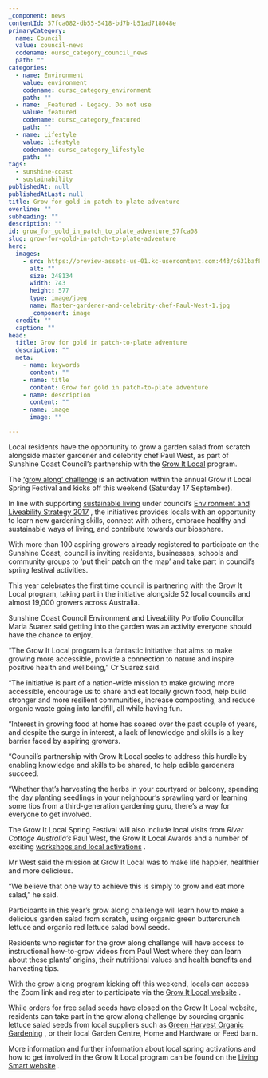 ```yaml
---
_component: news
contentId: 57fca082-db55-5418-bd7b-b51ad718048e
primaryCategory:
  name: Council
  value: council-news
  codename: oursc_category_council_news
  path: ""
categories:
  - name: Environment
    value: environment
    codename: oursc_category_environment
    path: ""
  - name: _Featured - Legacy. Do not use
    value: featured
    codename: oursc_category_featured
    path: ""
  - name: Lifestyle
    value: lifestyle
    codename: oursc_category_lifestyle
    path: ""
tags:
  - sunshine-coast
  - sustainability
publishedAt: null
publishedAtLast: null
title: Grow for gold in patch-to-plate adventure
overline: ""
subheading: ""
description: ""
id: grow_for_gold_in_patch_to_plate_adventure_57fca08
slug: grow-for-gold-in-patch-to-plate-adventure
hero:
  images:
    - src: https://preview-assets-us-01.kc-usercontent.com:443/c631baf8-1b46-001f-580c-d0001b68b4a8/a944d306-4519-472f-9600-328ca8a5af4d/Master-gardener-and-celebrity-chef-Paul-West-1.jpg
      alt: ""
      size: 248134
      width: 743
      height: 577
      type: image/jpeg
      name: Master-gardener-and-celebrity-chef-Paul-West-1.jpg
      _component: image
  credit: ""
  caption: ""
head:
  title: Grow for gold in patch-to-plate adventure
  description: ""
  meta:
    - name: keywords
      content: ""
    - name: title
      content: Grow for gold in patch-to-plate adventure
    - name: description
      content: ""
    - name: image
      image: ""

---
```

Local residents have the opportunity to grow a garden salad from scratch alongside master gardener and celebrity chef Paul West, as part of Sunshine Coast Council’s partnership with the [Grow It Local](https://www.growitlocal.com/)
&#x20;program.

The [‘grow along’ challenge](https://www.growitlocal.com/stores/grow-it-local-store/how-to-grow-and-make-an-ancient-garden-salad-with-paul-west)
&#x20;is an activation within the annual Grow it Local Spring Festival and kicks off this weekend (Saturday 17 September). 

In line with supporting [sustainable living](https://els.sunshinecoast.qld.gov.au/Explore-by-theme/Sustainable-living)
&#x20;under council’s [Environment and Liveability Strategy 2017](https://www.sunshinecoast.qld.gov.au/Council/Planning-and-Projects/Regional-Strategies/Environment-and-Liveability-Strategy-2017)
, the initiatives provides locals with an opportunity to learn new gardening skills, connect with others, embrace healthy and sustainable ways of living, and contribute towards our biosphere.

With more than 100 aspiring growers already registered to participate on the Sunshine Coast, council is inviting residents, businesses, schools and community groups to ‘put their patch on the map’ and take part in council’s spring festival activities. 

This year celebrates the first time council is partnering with the Grow It Local program, taking part in the initiative alongside 52 local councils and almost 19,000 growers across Australia.

Sunshine Coast Council Environment and Liveability Portfolio Councillor Maria Suarez said getting into the garden was an activity everyone should have the chance to enjoy.

“The Grow It Local program is a fantastic initiative that aims to make growing more accessible, provide a connection to nature and inspire positive health and wellbeing,” Cr Suarez said.

“The initiative is part of a nation-wide mission to make growing more accessible, encourage us to share and eat locally grown food, help build stronger and more resilient communities, increase composting, and reduce organic waste going into landfill, all while having fun.

“Interest in growing food at home has soared over the past couple of years, and despite the surge in interest, a lack of knowledge and skills is a key barrier faced by aspiring growers.

“Council’s partnership with Grow It Local seeks to address this hurdle by enabling knowledge and skills to be shared, to help edible gardeners succeed.

“Whether that’s harvesting the herbs in your courtyard or balcony, spending the day planting seedlings in your neighbour’s sprawling yard or learning some tips from a third-generation gardening guru, there’s a way for everyone to get involved.

The Grow It Local Spring Festival will also include local visits from *River Cottage Australia’s* Paul West, the Grow It Local Awards and a number of exciting [workshops and local activations](https://www.growitlocal.com/categories/experiences-and-events)
.

Mr West said the mission at Grow It Local was to make life happier, healthier and more delicious.

“We believe that one way to achieve this is simply to grow and eat more salad,” he said.

Participants in this year’s grow along challenge will learn how to make a delicious garden salad from scratch, using organic green buttercrunch lettuce and organic red lettuce salad bowl seeds.

Residents who register for the grow along challenge will have access to instructional how-to-grow videos from Paul West where they can learn about these plants’ origins, their nutritional values and health benefits and harvesting tips. 

With the grow along program kicking off this weekend, locals can access the Zoom link and register to participate via the [Grow It Local website](https://www.growitlocal.com/stores/grow-it-local-store/how-to-grow-and-make-an-ancient-garden-salad-with-paul-west)
.

While orders for free salad seeds have closed on the Grow It Local website, residents can take part in the grow along challenge by sourcing organic lettuce salad seeds from local suppliers such as [Green Harvest Organic Gardening](https://greenharvest.com.au/)
, or their local Garden Centre, Home and Hardware or Feed barn.

More information and further information about local spring activations and how to get involved in the Grow It Local program can be found on the [Living Smart website](https://www.livingsmartqld.com.au/)
.
